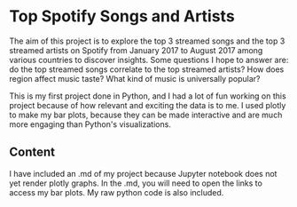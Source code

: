 # Top Spotify Songs and Artists
The aim of this project is to explore the top 3 streamed songs and the top 3 streamed artists on Spotify from January 2017 to August 2017 among various countries to discover insights. Some questions I hope to answer are: do the top streamed songs correlate to the top streamed artists? How does region affect music taste? What kind of music is universally popular?

This is my first project done in Python, and I had a lot of fun working on this project because of how relevant and exciting the data is to me. I used plotly to make my bar plots, because they can be made interactive and are much more engaging than Python's visualizations.

## Content
I have included an .md of my project because Jupyter notebook does not yet render plotly graphs. In the .md, you will need to open the links to access my bar plots. My raw python code is also included. 
